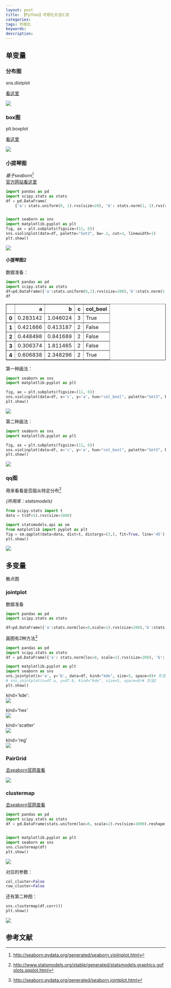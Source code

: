 ```yaml
---
layout: post
title: 【Python】可视化方法汇总
categories:
tags: 可视化
keywords:
description:
---
```


## 单变量

### 分布图

sns.distplot

[看这里](http://www.guofei.site/2017/10/01/seabron.html#title1)  

<img src='http://www.guofei.site/public/postimg2/seaborn1_1.png'>

### box图

plt.boxplot

<a href='http://www.guofei.site/2017/09/25/matplotlib2.html#title6' target="title7">看这里</a>

<img src='http://www.guofei.site/public/postimg/boxplot.png'>

### 小提琴图

*基于seaborn[^violinplot]*  
<a href='http://seaborn.pydata.org/generated/seaborn.violinplot.html' target="violinplot">官方网站看这里</a>  


```py
import pandas as pd
import scipy.stats as stats
df = pd.DataFrame(
    {'a': stats.uniform(0, 1).rvs(size=20), 'b': stats.norm(1, 1).rvs(size=20), 'c': stats.norm(1, 1).rvs(size=20)})


import seaborn as sns
import matplotlib.pyplot as plt
fig, ax = plt.subplots(figsize=(11, 6))
sns.violinplot(data=df, palette="Set3", bw=.2, cut=3, linewidth=1)
plt.show()
```

<img src='http://www.guofei.site/public/postimg/violinplot.png'>

#### 小提琴图2

数据准备：  
```py
import pandas as pd
import scipy.stats as stats
df=pd.DataFrame({'a':stats.uniform(0,1).rvs(size=200),'b':stats.norm(1,1).rvs(size=200),'c':stats.randint(low=1,high=4).rvs(size=200),'col_bool':stats.uniform(0,1).rvs(size=200)>0.5})
df
```

<table border="1" class="dataframe">
  <thead>
    <tr style="text-align: right;">
      <th></th>
      <th>a</th>
      <th>b</th>
      <th>c</th>
      <th>col_bool</th>
    </tr>
  </thead>
  <tbody>
    <tr>
      <th>0</th>
      <td>0.283142</td>
      <td>1.046024</td>
      <td>3</td>
      <td>True</td>
    </tr>
    <tr>
      <th>1</th>
      <td>0.421666</td>
      <td>0.413187</td>
      <td>2</td>
      <td>False</td>
    </tr>
    <tr>
      <th>2</th>
      <td>0.448498</td>
      <td>0.841689</td>
      <td>2</td>
      <td>False</td>
    </tr>
    <tr>
      <th>3</th>
      <td>0.306374</td>
      <td>1.811465</td>
      <td>2</td>
      <td>False</td>
    </tr>
    <tr>
      <th>4</th>
      <td>0.606838</td>
      <td>2.348296</td>
      <td>2</td>
      <td>True</td>
    </tr>
  </tbody>
</table>

第一种画法：
```py
import seaborn as sns
import matplotlib.pyplot as plt

fig, ax = plt.subplots(figsize=(11, 6))
sns.violinplot(data=df, x='c', y='a', hue="col_bool", palette="Set3", bw=0.2, cut=2, linewidth=1)
plt.show()

```

<img src='http://www.guofei.site/public/postimg/violinplot1.png'>  


第二种画法：  
```py
import seaborn as sns
import matplotlib.pyplot as plt

fig, ax = plt.subplots(figsize=(11, 6))
sns.violinplot(data=df, x='c', y='a', hue="col_bool", palette="Set3", bw=0.2, cut=2, linewidth=1, split=True)
plt.show()
```

<img src='http://www.guofei.site/public/postimg/violinplot2.png'>  

### qq图

用来看看是否服从特定分布[^qqplot]

*(所用库：statsmodels)*

```py
from scipy.stats import t
data = t(df=5).rvs(size=1000)

import statsmodels.api as sm
from matplotlib import pyplot as plt
fig = sm.qqplot(data=data, dist=t, distargs=(3,), fit=True, line='45')
plt.show()
```

<img src='http://www.guofei.site/public/postimg/datavisualization1.png'>


## 多变量

散点图

### jointplot
数据准备
```py
import pandas as pd
import scipy.stats as stats

df=pd.DataFrame({'a':stats.norm(loc=0,scale=1).rvs(size=200),'b':stats.uniform(loc=3,scale=4).rvs(size=200)})
```

画图有2种方法[^jointplot]

```py
import pandas as pd
import scipy.stats as stats
df = pd.DataFrame({'a': stats.norm(loc=0, scale=1).rvs(size=200), 'b': stats.uniform(loc=3, scale=4).rvs(size=200)})

import matplotlib.pyplot as plt
import seaborn as sns
sns.jointplot(x='a', y='b', data=df, kind="kde", size=5, space=0)# 方法1
# sns.jointplot(x=df.a, y=df.b, kind="kde", size=5, space=0)# 方法2
plt.show()
```

kind='kde':  
<img src='http://www.guofei.site/public/postimg/jointplot_kde.png'>  


kind='hex'  
<img src='http://www.guofei.site/public/postimg/jointplot_hex.png'>  


kind='scatter'  
<img src='http://www.guofei.site/public/postimg/jointplot_scatter.png'>  


kind='reg'  
<img src='http://www.guofei.site/public/postimg/jointplot_reg.png'>  

### PairGrid

[去seaborn官网查看](http://seaborn.pydata.org/tutorial/axis_grids.html#plotting-pairwise-relationships-in-a-dataset)  


<img src='http://seaborn.pydata.org/_images/axis_grids_50_0.png'>

### clustermap
[去seaborn官网查看](http://seaborn.pydata.org/examples/structured_heatmap.html)



```py
import pandas as pd
import scipy.stats as stats
df = pd.DataFrame(stats.uniform(loc=0, scale=2).rvs(size=1000).reshape(-1, 5))


import matplotlib.pyplot as plt
import seaborn as sns
sns.clustermap(df)
plt.show()
```
<img src='http://www.guofei.site/public/postimg/clustermap1.png'>


对应的参数：  
```py
col_cluster=False
row_cluster=False
```

还有第二种图：
```py
sns.clustermap(df.corr())
plt.show()
```
<img src='http://www.guofei.site/public/postimg/clustermap2.png'>   


## 参考文献
[^violinplot]:  http://seaborn.pydata.org/generated/seaborn.violinplot.html  

[^qqplot]:  http://www.statsmodels.org/stable/generated/statsmodels.graphics.gofplots.qqplot.html
[^jointplot]: http://seaborn.pydata.org/generated/seaborn.jointplot.html
